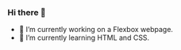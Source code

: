 ### Hi there 👋


- 🔭 I’m currently working on a Flexbox webpage.
- 🌱 I’m currently learning HTML and CSS.
